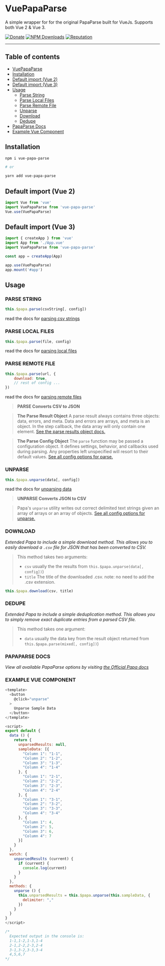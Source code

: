# VuePapaParse

A simple wrapper for for the original PapaParse built for VueJs. Supports both Vue 2 & Vue 3.

[![Donate](https://img.shields.io/badge/Donate-PayPal-green.svg)](https://www.paypal.com/donate/?hosted_button_id=TU39WLXAJQTR4)
[![NPM Downloads](https://img.shields.io/npm/dm/vue-papa-parse)](https://www.npmjs.com/package/vue-papa-parse)
[![Reputation](https://img.shields.io/stackexchange/stackoverflow/r/787796)](https://stackoverflow.com/users/787796/tim-wickstrom)

***

## Table of contents
* [VuePapaParse](#vuepapaparse)
* [Installation](#installation)
* [Default import (Vue 2)](#default-import-vue-2)
* [Default import (Vue 3)](#default-import-vue-3)
* [Usage](#usage)
  * [Parse String](#parse-string)
  * [Parse Local Files](#parse-local-files)
  * [Parse Remote File](#parse-remote-file)
  * [Unparse](#unparse)
  * [Download](#download)
  * [Dedupe](#dedupe)
* [PapaParse Docs](#papaparse-docs)
* [Example Vue Component](#example-vue-component)

## Installation

```bash
npm i vue-papa-parse

# or

yarn add vue-papa-parse
```

## Default import (Vue 2)
```javascript
import Vue from 'vue'
import VuePapaParse from 'vue-papa-parse'
Vue.use(VuePapaParse)
```

## Default import (Vue 3)
```javascript
import { createApp } from 'vue'
import App from './App.vue'
import VuePapaParse from 'vue-papa-parse'

const app = createApp(App)

app.use(VuePapaParse)
app.mount('#app')
```

## Usage

### PARSE STRING
```javascript
this.$papa.parse(csvString[, config])
```
read the docs for [parsing csv strings](https://www.papaparse.com/docs#strings)

### PARSE LOCAL FILES
```javascript
this.$papa.parse(file, config)
```
read the docs for [parsing local files](https://www.papaparse.com/docs#local-files)

### PARSE REMOTE FILE
```javascript
this.$papa.parse(url, {
	download: true,
	// rest of config ...
})
```
read the docs for [parsing remote files](https://www.papaparse.com/docs#remote-files)
>**PARSE Converts CSV to JSON**

>**The Parse Result Object**
>A parse result always contains three objects: data, errors, and meta. Data and errors are arrays, and meta is an object. In the step callback, the data array will only contain one element. [See the parse results object docs.](https://www.papaparse.com/docs#results)

>**The Parse Config Object**
>The  `parse`  function may be passed a configuration object. It defines settings, behavior, and callbacks used during parsing. Any properties left unspecified will resort to their default values. [See all config options for parse.](https://www.papaparse.com/docs#config)

### UNPARSE
```javascript
this.$papa.unparse(data[, config])
```
read the docs for [unparsing data](https://www.papaparse.com/docs#unparse)

>**UNPARSE Converts JSON to CSV**

> Papa's  `unparse`  utility writes out correct delimited text strings given an array of arrays or an array of objects. [See all config options for unparse.](https://www.papaparse.com/docs#unparse-config-default)

### DOWNLOAD
*Extended Papa to include a simple download method. This allows you to easily download a ```.csv``` file for JSON that has been converted to CSV.*

> This method takes two arguments:
>
> - ```csv``` usually the the results from ```this.$papa.unparse(data[, config])```)
> - ```title``` The title of the downloaded .csv.
	 note: no need to add the .csv extension.

```javascript
this.$papa.download(csv, title)
```

### DEDUPE
*Extended Papa to include a simple deduplication method. This allows you to simply remove exact duplicate entries from a parsed CSV file.*

> This method takes one argument:
>
> - ```data``` usually the data key from the result object returned from ```this.$papa.parse(mixed[, config])```)

### PAPAPARSE DOCS
*View all available PapaParse options by visiting [the Official Papa docs](https://www.papaparse.com/docs)*

### EXAMPLE VUE COMPONENT
```javascript
<template>
  <button
    @click="unparse"
  >
    Unparse Sample Data
  </button>
</template>

<script>
export default {
  data () {
    return {
      unparsedResults: null,
      sampleData: [{
        "Column 1": "1-1",
        "Column 2": "1-2",
        "Column 3": "1-3",
        "Column 4": "1-4"
      }, {
        "Column 1": "2-1",
        "Column 2": "2-2",
        "Column 3": "2-3",
        "Column 4": "2-4"
      }, {
        "Column 1": "3-1",
        "Column 2": "3-2",
        "Column 3": "3-3",
        "Column 4": "3-4"
      }, {
        "Column 1": 4,
        "Column 2": 5,
        "Column 3": 6,
        "Column 4": 7
      }]
    }
  },
  watch: {
    unparsedResults (current) {
      if (current) {
        console.log(current)
      }
    }
  },
  methods: {
    unparse () {
      this.unparsedResults = this.$papa.unparse(this.sampleData, {
        delimiter: ","
      })
    }
  }
}
</script>

/*
  Expected output in the console is:
  1-1,1-2,1-3,1-4
  2-1,2-2,2-3,2-4
  3-1,3-2,3-3,3-4
  4,5,6,7
*/
```
